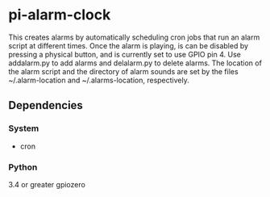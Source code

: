 # pi-alarm-clock

This creates alarms by automatically scheduling cron jobs that run an alarm script at different times. Once the alarm is playing, is can be disabled by pressing a physical button, and is currently set to use GPIO pin 4. Use addalarm.py to add alarms and delalarm.py to delete alarms. The location of the alarm script and the directory of alarm sounds are set by the files ~/.alarm-location and ~/.alarms-location, respectively. 

## Dependencies

### System
- cron

### Python
3.4 or greater
gpiozero

